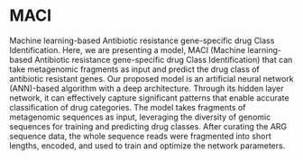 # MACI
Machine learning-based Antibiotic resistance gene-specific drug Class Identification.
Here, we are presenting a model, MACI (Machine learning-based Antibiotic resistance gene-specific drug Class Identification) that can take metagenomic fragments as input and predict the drug class of antibiotic resistant genes. Our proposed model is an artificial neural network (ANN)-based algorithm with a deep architecture. Through its hidden layer network, it can effectively capture significant patterns that enable accurate classification of drug categories. The model takes fragments of metagenomic sequences as input, leveraging the diversity of genomic sequences for training and predicting drug classes. After curating the ARG sequence data, the whole sequence reads were fragmented into short lengths, encoded, and used to train and optimize the network parameters. 

